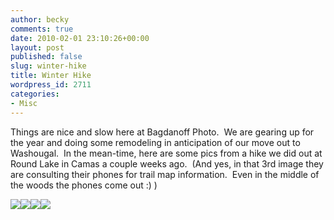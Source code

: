 ```yaml
---
author: becky
comments: true
date: 2010-02-01 23:10:26+00:00
layout: post
published: false
slug: winter-hike
title: Winter Hike
wordpress_id: 2711
categories:
- Misc
---
```


Things are nice and slow here at Bagdanoff Photo.  We are gearing up for the year and doing some remodeling in anticipation of our move out to Washougal.  In the mean-time, here are some pics from a hike we did out at Round Lake in Camas a couple weeks ago.  (And yes, in that 3rd image they are consulting their phones for trail map information.  Even in the middle of the woods the phones come out :) )




[![](http://beta.beckyjenson.com/wp-content/uploads/2010/02/blog-January10-00022.jpg)](http://beta.beckyjenson.com/wp-content/uploads/2010/02/blog-January10-00022.jpg)[![](http://beta.beckyjenson.com/wp-content/uploads/2010/02/blog-January10-00012.jpg)](http://beta.beckyjenson.com/wp-content/uploads/2010/02/blog-January10-00012.jpg)[![](http://beta.beckyjenson.com/wp-content/uploads/2010/02/blog-January10-00041.jpg)](http://beta.beckyjenson.com/wp-content/uploads/2010/02/blog-January10-00041.jpg)[![](http://beta.beckyjenson.com/wp-content/uploads/2010/02/blog-January10-0003.jpg)](http://beta.beckyjenson.com/wp-content/uploads/2010/02/blog-January10-0003.jpg)
